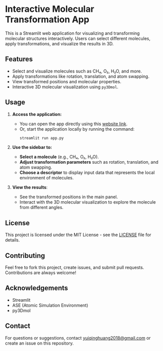 # Interactive Molecular Transformation App

This is a Streamlit web application for visualizing and transforming molecular structures interactively. Users can select different molecules, apply transformations, and visualize the results in 3D.

## Features
- Select and visualize molecules such as CH₄, O₂, H₂O, and more.
- Apply transformations like rotation, translation, and atom swapping.
- View transformed positions and molecular properties.
- Interactive 3D molecular visualization using `py3Dmol`.

## Usage

1. **Access the application:**
   - You can open the app directly using this [website link](https://interactivemolecules-9jdne3eohsikroemn7mtlx.streamlit.app/).
   - Or, start the application locally by running the command:
     ```bash
     streamlit run app.py
     ```
2. **Use the sidebar to:**
   - **Select a molecule** (e.g., CH₄, O₂, H₂O).
   - **Adjust transformation parameters** such as rotation, translation, and atom swapping.
   - **Choose a descriptor** to display input data that represents the local environment of molecules.

3. **View the results**:
   - See the transformed positions in the main panel.
   - Interact with the 3D molecular visualization to explore the molecule from different angles.
## License

This project is licensed under the MIT License - see the [LICENSE](LICENSE) file for details.

## Contributing

Feel free to fork this project, create issues, and submit pull requests. Contributions are always welcome!

## Acknowledgements

- Streamlit
- ASE (Atomic Simulation Environment)
- py3Dmol
## Contact
For questions or suggestions, contact yuiqinghuang2018@gmail.com or create an issue on this repository.


